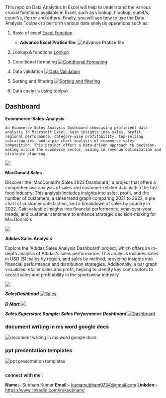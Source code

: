 

This repo on Data Analytics In Excel will help to understand the various crucial functions available in Excel, such as vlookup, hlookup, sumif/s, counif/s, iferror and others. Finally, you will see how to use the Data Analysis Toolpak to perform various data analysis operations such as:

1. Basic of excel  <a href="./Basic function/12 most useful excel formulas.xlsx"> Excel Function </a>
    - **Advance Excel Pratice file:**  ![[Advance Pratice file](./Basic%20function/)](./Basic%20function/conditional.png)


2. Lookup & functions [Lookup](//https://1drv.ms/x/c/8cde32f38b783a7a/EZ6eynUCjmFCrlA68pgYsHkBpu3LO5XnOzSP14CNtcfHtQ?e=usRgXX)

3. Conditional formating [![Condtional Formating](./Basic%20function/conditional.png)](./Basic%20function/Conditional%20formatitng.xlsx)

4. Data validation [![Data Validation](./Basic%20function/Data%20validation.png)](./Basic%20function/Data%20Validation.xlsx)

5. Sorting and filtering [![Sorting and filtering](./Basic%20function/sort%20data%20filter.png)](./Basic%20function/sort%20data%20filter.xlsx)

6. Data analysis using toolpak


## Dashboard

**Ecommerce-Sales-Analysis**
```
An Ecommerce Sales Analysis Dashboard showcasing proficient data analysis in Microsoft Excel. Gain insights into sales, profit, regional performance, category-wise profitability, top-selling subcategories, and a pie chart analysis of ecommerce sales composition. This project offers a data-driven approach to decision-making within the ecommerce sector, aiding in revenue optimization and strategic planning
```

[![](./Project/DashBoard%20Image.png)](./Project/E_comer_sales_Dashboard.xlsx)

**MacDonald Sales**

Discover the 'MacDonald's Sales 2022 Dashboard,' a project that offers a comprehensive analysis of sales and customer-related data within the fast-food industry. This analysis includes insights into sales, profit, and the number of customers, a sales trend graph comparing 2021 to 2022, a pie chart of customer satisfaction, and a breakdown of sales by country in 2022. Gain valuable insights into financial performance, year-over-year trends, and customer sentiment to enhance strategic decision-making for MacDonald's

[![](./Project/Mac_Dashboard.png)](./Project/MacDonald%20Sales%20Analysis%20Dashboard.xlsx)


**Adidas Sales Analysis**

Explore the 'Adidas Sales Analysis Dashboard' project, which offers an in-depth analysis of Adidas's sales performance. This analysis includes sales in USD ($), sales by region, and sales by method, providing insights into financial performance and distribution strategies. Additionally, a bar graph visualizes retailer sales and profit, helping to identify key contributors to overall sales and profitability in the sportswear industry

[![](./Project/Adidas-Sales-Analysis.png)](./Project/Adidas-Sales-Analysis.xlsx)

***SalesDashboad*** [![Sales](./Project/Sales%20Dashboard.png)](./Project/Sales%20Data_Dashboard.xlsx)

***D Mart*** [![](./Project/Dmart.png)](./Project/Dmart%20Excel%20Dashboard/DMart%20Sales%20Dashboard%202024.xlsx)

***Sales Superstore Sample: Sales Performance Dashboard***
[![Dashboard](./Project/superstore_SalesDashboard.PNG)](./Project/superstore_SalesDashboard.xlsx)


### document writing in ms word google docs 

![[document writing in ms word google docs ](./BOOK%20.docx)](./Books.GIF)

### ppt presentation templates

![[ppt presentation templates](./ppt/certificate.pps)](./ppt.GIF)

![[](./ppt/Presentation1.pps)](./ppt/ppt.png)


**connect with me :**

**Name:-** Subham Kumar
**Email:-** kumarsubham0734@gmail.com
**Linkden:-** https://www.linkedin.com/in/ksubham/